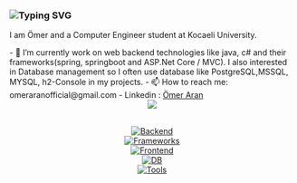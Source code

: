 ### <img src="https://readme-typing-svg.demolab.com?font=Fira+Code&duration=4500&pause=1500&color=020100&width=700&lines=Love+to+Solve+Problems+As+A+Backend+Developer" alt="Typing SVG"/>

<p>I am Ömer and a Computer Engineer student at Kocaeli University.</p>
- 🌱 I’m currently work on web backend technologies like java, c# and their frameworks(spring, springboot and ASP.Net Core / MVC). I also interested in Database management so I often use database like PostgreSQL,MSSQL, MYSQL, h2-Console in my projects.
- 📫 How to reach me: omeraranofficial@gmail.com
- Linkedin : <a href="https://www.linkedin.com/in/ömer-aran-3783bb167/">Ömer Aran</a>

<div align="center"><img src="https://github-readme-stats.vercel.app/api?username=omeraran&show_icons=true&count_private=false&hide_border=true" align="center" /></div> 

<br>

<div align="center">

[![Backend](https://skillicons.dev/icons?i=java,cs)](https://www.linkedin.com/in/omeraran/)<br>
[![Frameworks](https://skillicons.dev/icons?i=spring,maven,hibernate,dotnet)](https://www.linkedin.com/in/omeraran/)<br>
[![Frontend](https://skillicons.dev/icons?i=html,css,bootstrap,sass)](https://www.linkedin.com/in/omeraran/)<br>
[![DB](https://skillicons.dev/icons?i=postgres,mysql,mongodb,firebase)](https://www.linkedin.com/in/omeraran/)<br>
[![Tools](https://skillicons.dev/icons?i=postman,idea,androidstudio,eclipse,vscode,visualstudio,latex,md)](https://www.linkedin.com/in/omeraran/)<br>

</div>

